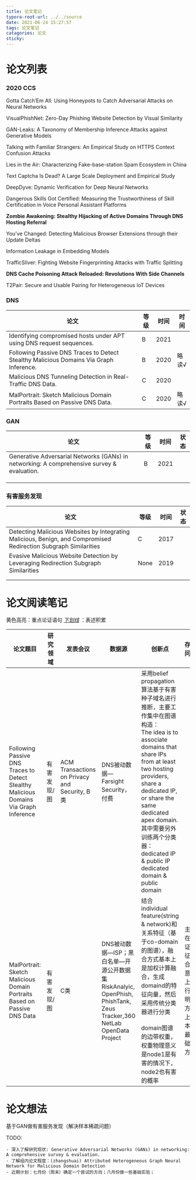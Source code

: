 ```yaml
---
title: 论文笔记
typora-root-url: ../../source
date: 2021-06-24 15:27:57
tags: 论文笔记
catagories: 论文
sticky:
---
```


# 论文列表

### 2020 CCS

Gotta Catch’Em All: Using Honeypots to Catch Adversarial Attacks on Neural Networks

VisualPhishNet: Zero-Day Phishing Website Detection by Visual Similarity

GAN-Leaks: A Taxonomy of Membership Inference Attacks against Generative Models

Talking with Familiar Strangers: An Empirical Study on HTTPS Context Confusion Attacks

Lies in the Air: Characterizing Fake-base-station Spam Ecosystem in China

Text Captcha Is Dead? A Large Scale Deployment and Empirical Study

DeepDyve: Dynamic Verification for Deep Neural Networks

Dangerous Skills Got Certified: Measuring the Trustworthiness of Skill Certification in Voice Personal Assistant Platforms

**Zombie Awakening: Stealthy Hijacking of Active Domains Through DNS Hosting Referral**

You’ve Changed: Detecting Malicious Browser Extensions through their Update Deltas

Information Leakage in Embedding Models

TrafficSliver: Fighting Website Fingerprinting Attacks with Traffic Splitting

**DNS Cache Poisoning Attack Reloaded: Revolutions With Side Channels**

T2Pair: Secure and Usable Pairing for Heterogeneous IoT Devices

### DNS

| 论文                                                         | 等级 | 时间 | 时间  |
| ------------------------------------------------------------ | ---- | ---- | ----- |
| Identifying compromised hosts under APT using DNS request sequences. | B    | 2021 |       |
| Following Passive DNS Traces to Detect Stealthy Malicious Domains Via Graph Inference. | B    | 2020 | 略读√ |
| Malicious DNS Tunneling Detection in Real-Traffic DNS Data.  | C    | 2020 |       |
| MalPortrait: Sketch Malicious Domain Portraits Based on Passive DNS Data. | C    | 2020 | 略读√ |

### GAN

| 论文                                                         | 等级 | 时间 | 状态 |
| ------------------------------------------------------------ | ---- | ---- | ---- |
| Generative Adversarial Networks (GANs) in networking: A comprehensive survey & evaluation. | B    | 2021 |      |
|                                                              |      |      |      |
|                                                              |      |      |      |
|                                                              |      |      |      |

### 有害服务发现

| 论文                                                         | 等级 | 时间 | 状态 |
| ------------------------------------------------------------ | ---- | ---- | ---- |
| Detecting Malicious Websites by Integrating Malicious, Benign, and Compromised Redirection Subgraph Similarities | C    | 2017 |      |
| Evasive Malicious Website Detection by Leveraging Redirection Subgraph Similarities | None | 2019 |      |
|                                                              |      |      |      |
|                                                              |      |      |      |



# 论文阅读笔记

黄色高亮：重点论证语句
<u>*下划线*</u> ：表述积累

| 论文题目|研究领域|发表会议|数据源|创新点|存在问题|备注|
| -------- | ---- | ---- | ---- | ---- | ---- | ---- |
| Following Passive DNS Traces to Detect Stealthy Malicious Domains Via Graph Inference | 有害发现/图 | ACM Transactions on Privacy and Security, B类 |DNS被动数据—Farsight Security，付费|采用belief  propagation算法基于有害种子域名进行推断，主要工作集中在图谱构造：<br />The idea is to associate domains that share IPs from at least two hosting providers, share a dedicated IP, or share the same dedicated apex domain.<br />其中需要另外训练两个分类器：dedicated IP & public IP<br />dedicated domain & public domain||1. 提出association要同时满足准确性和覆盖率的要求<br />2.认为co-ip关系作为有害域名发现的关系依据比较weak<br />|
| MalPortrait: Sketch Malicious Domain Portraits Based on Passive DNS Data | 有害发现/图 | C类 |DNS被动数据—ISP；黑白名单—开源公开数据集RiskAnalyic,<br />OpenPhish, <br />PhishTank, <br />Zeus <br />Tracker,360 NetLab OpenData Project|结合individual feature(string & network)和关系特征（基于co-domain的图谱），融合方式基本上是加权计算融合，生成domaind的特征向量，然后采用传统分类器进行分类<br /><br />domain图谱的边带权重，权重物理意义是node1是有害的情况下，node2也有害的概率|主要在论证特征融合的意义上进行说明，方法上基本是最基础的方法||

# 论文想法

基于GAN做有害服务发现（解决样本稀疏问题）

TODO:

	- 深入了解研究现状: Generative Adversarial Networks (GANs) in networking: A comprehensive survey & evaluation. 
	- 了解组内论文程度：(zhangshuai) Attributed Heterogeneous Graph Neural Network for Malicious Domain Detection
	- 近期计划：七月份（周末）确定一个尝试的方向；八月份做一些基础实验；

